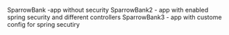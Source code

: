 SparrowBank -app without security
SparrowBank2 - app with enabled spring security and different controllers
SparrowBank3 - app with custome config for spring secutiry
